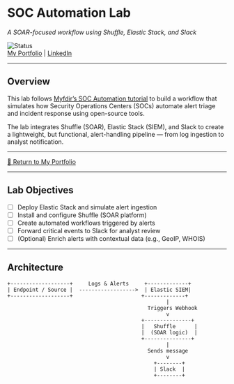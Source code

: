 # SOC Automation Lab  
*A SOAR-focused workflow using Shuffle, Elastic Stack, and Slack*

![Status](https://img.shields.io/badge/status-in--progress-orange)  
[My Portfolio](https://stevenloucks.tech) | [LinkedIn](https://www.linkedin.com/in/steven-loucks)

---

## Overview

This lab follows [Myfdir’s SOC Automation tutorial](https://www.youtube.com/@myfdir) to build a workflow that simulates how Security Operations Centers (SOCs) automate alert triage and incident response using open-source tools.

The lab integrates Shuffle (SOAR), Elastic Stack (SIEM), and Slack to create a lightweight, but functional, alert-handling pipeline — from log ingestion to analyst notification.

---

[🔗 Return to My Portfolio](https://your-portfolio-url.com)

---

## Lab Objectives

- [ ] Deploy Elastic Stack and simulate alert ingestion
- [ ] Install and configure Shuffle (SOAR platform)
- [ ] Create automated workflows triggered by alerts
- [ ] Forward critical events to Slack for analyst review
- [ ] (Optional) Enrich alerts with contextual data (e.g., GeoIP, WHOIS)

---

## Architecture

```text
+-------------------+     Logs & Alerts     +-------------+
| Endpoint / Source |  ------------------>  | Elastic SIEM|
+-------------------+                      +-------------+
                                                   |
                                             Triggers Webhook
                                                   v
                                           +---------------+
                                           |   Shuffle      |
                                           |  (SOAR logic)  |
                                           +---------------+
                                                   |
                                             Sends message
                                                   v
                                               +--------+
                                               | Slack  |
                                               +--------+
